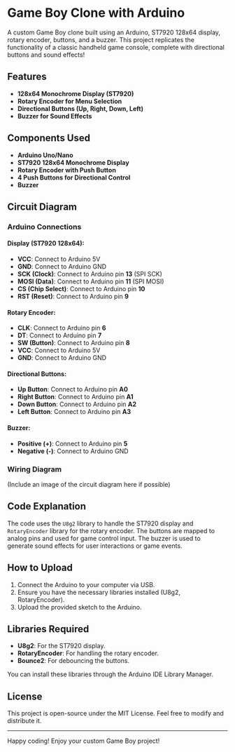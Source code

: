 # Game Boy Clone with Arduino

A custom Game Boy clone built using an Arduino, ST7920 128x64 display, rotary encoder, buttons, and a buzzer. This project replicates the functionality of a classic handheld game console, complete with directional buttons and sound effects!

## Features
- **128x64 Monochrome Display (ST7920)**
- **Rotary Encoder for Menu Selection**
- **Directional Buttons (Up, Right, Down, Left)**
- **Buzzer for Sound Effects**

## Components Used
- **Arduino Uno/Nano**
- **ST7920 128x64 Monochrome Display**
- **Rotary Encoder with Push Button**
- **4 Push Buttons for Directional Control**
- **Buzzer**

## Circuit Diagram

### Arduino Connections

#### Display (ST7920 128x64):
- **VCC**: Connect to Arduino 5V
- **GND**: Connect to Arduino GND
- **SCK (Clock)**: Connect to Arduino pin **13** (SPI SCK)
- **MOSI (Data)**: Connect to Arduino pin **11** (SPI MOSI)
- **CS (Chip Select)**: Connect to Arduino pin **10**
- **RST (Reset)**: Connect to Arduino pin **9**

#### Rotary Encoder:
- **CLK**: Connect to Arduino pin **6**
- **DT**: Connect to Arduino pin **7**
- **SW (Button)**: Connect to Arduino pin **8**
- **VCC**: Connect to Arduino 5V
- **GND**: Connect to Arduino GND

#### Directional Buttons:
- **Up Button**: Connect to Arduino pin **A0**
- **Right Button**: Connect to Arduino pin **A1**
- **Down Button**: Connect to Arduino pin **A2**
- **Left Button**: Connect to Arduino pin **A3**

#### Buzzer:
- **Positive (+)**: Connect to Arduino pin **5**
- **Negative (-)**: Connect to Arduino GND

### Wiring Diagram

(Include an image of the circuit diagram here if possible)

## Code Explanation

The code uses the `U8g2` library to handle the ST7920 display and `RotaryEncoder` library for the rotary encoder. The buttons are mapped to analog pins and used for game control input. The buzzer is used to generate sound effects for user interactions or game events.

## How to Upload

1. Connect the Arduino to your computer via USB.
2. Ensure you have the necessary libraries installed (U8g2, RotaryEncoder).
3. Upload the provided sketch to the Arduino.

## Libraries Required
- **U8g2**: For the ST7920 display.
- **RotaryEncoder**: For handling the rotary encoder.
- **Bounce2**: For debouncing the buttons.

You can install these libraries through the Arduino IDE Library Manager.

## License

This project is open-source under the MIT License. Feel free to modify and distribute it.

---

Happy coding! Enjoy your custom Game Boy project!
